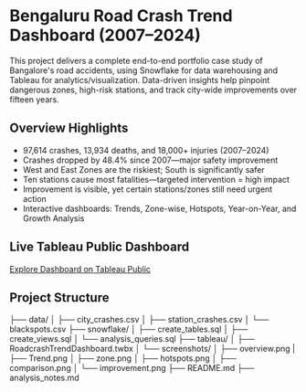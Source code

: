 # Bengaluru Road Crash Trend Dashboard (2007–2024)

This project delivers a complete end-to-end portfolio case study of Bangalore's road accidents, using Snowflake for data warehousing and Tableau for analytics/visualization. Data-driven insights help pinpoint dangerous zones, high-risk stations, and track city-wide improvements over fifteen years.

## Overview Highlights
- 97,614 crashes, 13,934 deaths, and 18,000+ injuries (2007–2024)
- Crashes dropped by 48.4% since 2007—major safety improvement
- West and East Zones are the riskiest; South is significantly safer
- Ten stations cause most fatalities—targeted intervention = high impact
- Improvement is visible, yet certain stations/zones still need urgent action  
- Interactive dashboards: Trends, Zone-wise, Hotspots, Year-on-Year, and Growth Analysis

## Live Tableau Public Dashboard
[Explore Dashboard on Tableau Public](https://public.tableau.com/app/profile/sneha.pittanikat/viz/RoadcrashTrendDashboard/KPIs)

## Project Structure
├── data/
│ ├── city_crashes.csv
│ ├── station_crashes.csv
│ └── blackspots.csv
├── snowflake/
│ ├── create_tables.sql
│ ├── create_views.sql
│ └── analysis_queries.sql
├── tableau/
│ ├── RoadcrashTrendDashboard.twbx
│ └── screenshots/
│ ├── overview.png
| ├── Trend.png
│ ├── zone.png
│ ├── hotspots.png
│ ├── comparison.png
│ └── improvement.png
├── README.md
├── analysis_notes.md
